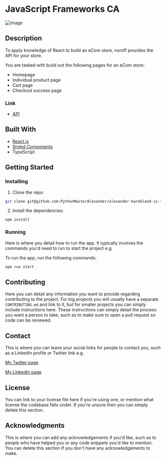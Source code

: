 # JavaScript Frameworks CA

![image](https://i.postimg.cc/zXZ8bX7n/javascript-frameworks-ca-image-one.png)

## Description
To apply knowledge of React to build an eCom store, noroff provides the API for your store.

You are tasked with build out the following pages for an eCom store:

- Homepage
- Individual product page
- Cart page
- Checkout success page

### Link
- [API](https://docs.noroff.dev/docs/v1)


## Built With

- [React.js](https://reactjs.org/)
- [Styled Components](https://styled-components.com/)
- TypeScript

## Getting Started

### Installing

1. Clone the repo:

```bash
git clone git@github.com:PythonMasterAlexander/alexander-hardeland-js-frameworks-ca.git
```

2. Install the dependencies:

```
npm install
```

### Running

Here is where you detail how to run the app. It typically involves the commands you'd need to run to start the project e.g.

To run the app, run the following commands:

```bash
npm run start
```

## Contributing

Here you can detail any information you want to provide regarding contributing to the project. For big projects you will usually have a separate `CONTRIBUTING.md` and link to it, but for smaller projects you can simply include instructions here. These instructions can simply detail the process you want a person to take, such as to make sure to open a pull request so code can be reviewed.

## Contact

This is where you can leave your social links for people to contact you, such as a LinkedIn profile or Twitter link e.g.

[My Twitter page](www.twitter.com)

[My LinkedIn page](www.linkedin.com)

## License

You can link to your license file here if you're using one, or mention what license the codebase falls under. If you're unsure then you can simply delete this section.

## Acknowledgments

This is where you can add any acknowledgements if you'd like, such as to people who have helped you or any code snippets you'd like to mention. You can delete this section if you don't have any acknowledgements to make.
